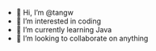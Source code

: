 - 👋 Hi, I’m @tangw
- 👀 I’m interested in coding
- 🌱 I’m currently learning Java
- 💞️ I’m looking to collaborate on anything

<!---
tangw/tangw is a ✨ special ✨ repository because its `README.md` (this file) appears on your GitHub profile.
You can click the Preview link to take a look at your changes.
--->
